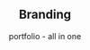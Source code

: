 <div class="row">
    <div class="col-md-2"></div>
    <div class="col-md-8 text-center">
        <header>
            <h2>Branding</h2>
            <p>portfolio - all in one</p>
        </header>
    </div>
     <div class="col-md-2"></div>
</div>